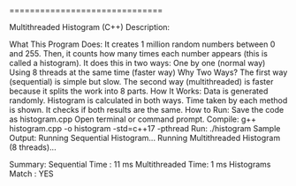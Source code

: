 ==============================

Multithreaded Histogram (C++)
Description:

What This Program Does:
It creates 1 million random numbers between 0 and 255.
Then, it counts how many times each number appears (this is called a histogram).
It does this in two ways:
One by one (normal way)
Using 8 threads at the same time (faster way)
Why Two Ways?
The first way (sequential) is simple but slow.
The second way (multithreaded) is faster because it splits the work into 8 parts.
How It Works:
Data is generated randomly.
Histogram is calculated in both ways.
Time taken by each method is shown.
It checks if both results are the same.
How to Run:
Save the code as histogram.cpp
Open terminal or command prompt.
Compile: g++ histogram.cpp -o histogram -std=c++17 -pthread
Run: ./histogram
Sample Output:
Running Sequential Histogram... Running Multithreaded Histogram (8 threads)...

Summary: Sequential Time : 11 ms Multithreaded Time: 1 ms Histograms Match : YES